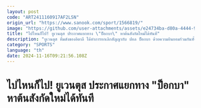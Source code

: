 ```yaml
---
layout: post
code: "ART2411160917AF2LSN"
origin_url: "https://www.sanook.com/sport/1566819/"
image: "https://github.com/user-attachments/assets/e24734ba-d80a-4444-9c33-1878aa6a96e2"
title: "ไปไหนก็ไป! ยูเวนตุส ประกาศแยกทาง \"ป็อกบา\" หาต้นสังกัดใหม่ได้ทันที"
description: "ยูเวนตุส ทีมดังของอิตาลี ได้ทำการยกเลิกสัญญากับ ปอล ป็อกบา ด้วยความยินยอมร่วมกันทั้งสองฝ่ายเป็นที่เรียบร้อย"
category: "SPORTS"
language: "th"
date: 2024-11-16T09:21:56.108Z
---
```


# ไปไหนก็ไป! ยูเวนตุส ประกาศแยกทาง "ป็อกบา" หาต้นสังกัดใหม่ได้ทันที